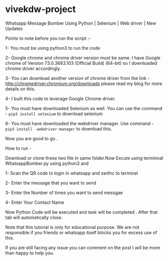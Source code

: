 
# vivekdw-project
Whatsapp Message Bomber Using Python | Selenium | Web driver | New Updates


Points to note before you run the script :- 

1- You must be using python3 to run the code

2- Google chrome and chrome driver version must be same. I have Google chrome of Version 73.0.3683.103 (Official Build) (64-bit) so I downloaded chrome driver accordingly.

3- You can download another version of chrome driver from the link - http://chromedriver.chromium.org/downloads please read my blog for more details on this.

4- I built this code to leverage Google Chrome driver.

5- You must have downloaded Selenium as well. You can use the command - `pip3 install selenium` to download selenium

6- You must have downloaded the webdriver manager. Use command - `pip3 install  webdriver-manager` to download this.

Now you are good to go .

How to run -

Download or clone these two file in same folder.Now Excute using terminnal  WhatsappBomber.py using python3 and

1- Scan the QR code to login in whatsapp and swithc to terminal 

2- Enter the message that you want to send 

3- Enter the Number of times you want to send messgae 

4- Enter Your Contact Name 

Now Python Code will be executed and task will be completed . After that tab will automatically close.

Note that this tutorial is only for educational purpose. We are not responsible if you friends or whatsapp itself blocks you for excess use of this.

If you are still facing any issue you can comment on the post <enter link here> I will be more than happy to help you.

